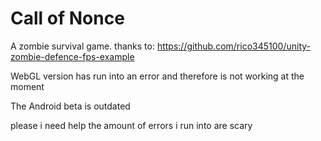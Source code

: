 # Call of Nonce
A zombie survival game. thanks to: https://github.com/rico345100/unity-zombie-defence-fps-example

WebGL version has run into an error and therefore is not working at the moment

The Android beta is outdated

































please i need help the amount of errors i run into are scary
